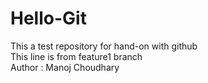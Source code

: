 # Hello-Git
This a test repository for hand-on with github
<br>
This line is from feature1 branch
<br>
Author : Manoj Choudhary
